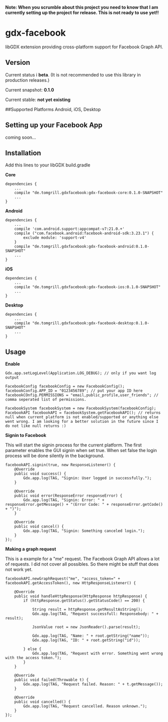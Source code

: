**Note: When you scrumble about this project you need to know that I am currently setting up the project for release. This is not ready to use yet!!**

# gdx-facebook
libGDX extension providing cross-platform support for Facebook Graph API.

## Version
Current status i **beta**. (It is not recommended to use this library in production releases.)

Current snapshot: **0.1.0**

Current stable: **not yet existing**

##Supported Platforms
Android, iOS, Desktop

## Setting up your Facebook App
coming soon...

## Installation
Add this lines to your libGDX build.gradle

**Core**
```
dependencies {
    ...
    compile "de.tomgrill.gdxfacebook:gdx-facebook-core:0.1.0-SNAPSHOT"
    ...
}
```

**Android**
```
dependencies {
    ...
    compile 'com.android.support:appcompat-v7:21.0.+'
    compile ("com.facebook.android:facebook-android-sdk:3.23.1") {
	    exclude module: 'support-v4'
    }
    compile "de.tomgrill.gdxfacebook:gdx-facebook-android:0.1.0-SNAPSHOT"
    ...
}
```

**iOS**
```
dependencies {
    ...
    compile "de.tomgrill.gdxfacebook:gdx-facebook-ios:0.1.0-SNAPSHOT"
    ...
}
```

**Desktop**
```
dependencies {
    ...
    compile "de.tomgrill.gdxfacebook:gdx-facebook-desktop:0.1.0-SNAPSHOT"
    ...
}
```

## Usage
**Enable**
```
Gdx.app.setLogLevel(Application.LOG_DEBUG); // only if you want log output

FacebookConfig facebookConfig = new FacebookConfig();
facebookConfig.APP_ID = "0123456789"; // put your app ID here
facebookCOnfig.PERMISSIONS = "email,public_profile,user_friends"; // comma seperated list of permissions.

FacebookSystem facebookSystem = new FacebookSystem(facebookConfig);
FacebookAPI facebookAPI = facebookSystem.getFacebookAPI(); // returns null when current platform is not enabled/supported or anything else went wrong. I am looking for a better solution in the future since I do not like null returns :)
```

**Signin to Facebook**

This will start the signin process for the current platform. 
The first parameter enables the GUI signin when set true. 
When set false the login process will be done silently in the background. 

```
facebookAPI.signin(true, new ResponseListener() {
	@Override
	public void success() {
		Gdx.app.log(TAG, "Signin: User logged in successfully.");
	}

	@Override
	public void error(ResponseError responseError) {
		Gdx.app.log(TAG, "Signin: Error: " + responseError.getMessage() + "(Error Code: " + responseError.getCode() + ")");
	}

	@Override
	public void cancel() {
		Gdx.app.log(TAG, "Signin: Something canceled login.");
	}
});
```

**Making a graph request**

This is a example for a "me" request. The Facebook Graph API allows a lot of requests. I did not cover all possibles. So there might be stuff that does not work yet.
```
facebookAPI.newGraphRequest("me", "access_token=" + facebookAPI.getAccessToken(), new HttpResponseListener() {

	@Override
	public void handleHttpResponse(HttpResponse httpResponse) {
		if (httpResponse.getStatus().getStatusCode() == 200) {

			String result = httpResponse.getResultAsString();
			Gdx.app.log(TAG, "Request successfull: Responsebody: " + result);
			
			JsonValue root = new JsonReader().parse(result);

			Gdx.app.log(TAG, "Name: " + root.getString("name"));
			Gdx.app.log(TAG, "ID: " + root.getString("id"));

		} else {
			Gdx.app.log(TAG, "Request with error. Something went wrong with the access token.");
		}
	}

	@Override
	public void failed(Throwable t) {
		Gdx.app.log(TAG, "Request failed. Reason: " + t.getMessage());
	}

	@Override
	public void cancelled() {
		Gdx.app.log(TAG, "Request cancelled. Reason unknown.");
	}
});
```


